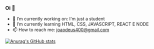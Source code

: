 ### Oi 👋

- 🔭 I’m currently working on: I'm just a student
- 🌱 I’m currently learning HTML, CSS, JAVASCRIPT, REACT E NODE
- 📫 How to reach me: joaodeus400@gmail.com

[![Anurag's GitHub stats](https://github-readme-stats.vercel.app/api?username=Joaoof)](https://github.com/Joaoof/github-readme-stats_icons=true)

